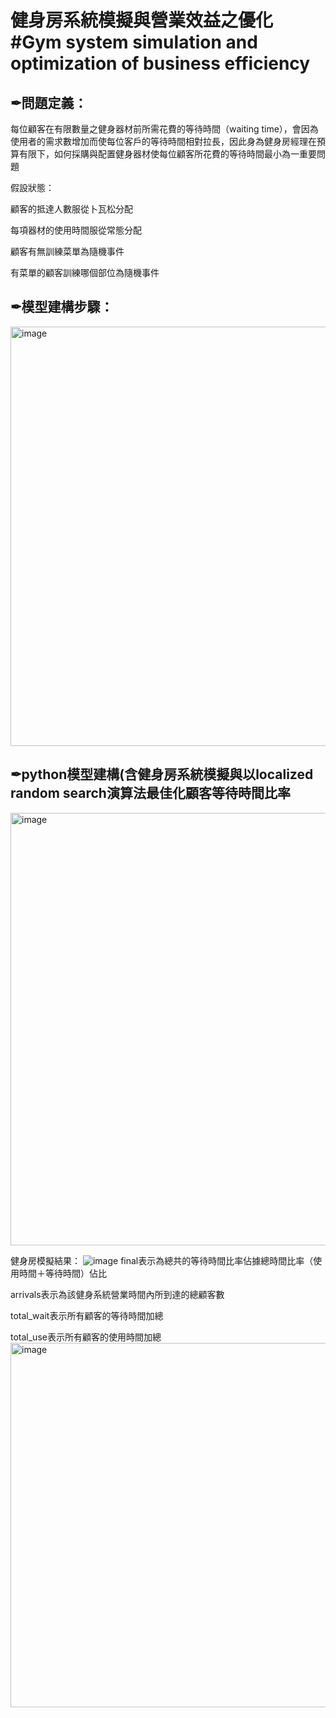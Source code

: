 # 健身房系統模擬與營業效益之優化 #Gym system simulation and optimization of business efficiency

✒問題定義：
------------------------------------------------------------------------------
每位顧客在有限數量之健身器材前所需花費的等待時間（waiting time），會因為使用者的需求數增加而使每位客戶的等待時間相對拉長，因此身為健身房經理在預算有限下，如何採購與配置健身器材使每位顧客所花費的等待時間最小為一重要問題

假設狀態：

顧客的抵達人數服從卜瓦松分配

每項器材的使用時間服從常態分配

顧客有無訓練菜單為隨機事件

有菜單的顧客訓練哪個部位為隨機事件

✒模型建構步驟：
------------------------------------------------------------------------------

<img width="671" alt="image" src="https://user-images.githubusercontent.com/68886395/215425179-47a612fe-1689-4e67-931c-0f56d4678de6.png">

✒python模型建構(含健身房系統模擬與以localized random search演算法最佳化顧客等待時間比率
---
<img width="692" alt="image" src="https://user-images.githubusercontent.com/68886395/215426467-6b66dc98-b0a5-4685-9ac9-0212ad8c82f6.png">

健身房模擬結果：
![image](https://user-images.githubusercontent.com/68886395/215426661-a6e01b16-e547-44df-bf57-4271a850d51b.jpeg)
final表示為總共的等待時間比率佔據總時間比率（使用時間＋等待時間）佔比

arrivals表示為該健身系統營業時間內所到達的總顧客數

total_wait表示所有顧客的等待時間加總

total_use表示所有顧客的使用時間加總
<img width="583" alt="image" src="https://user-images.githubusercontent.com/68886395/215426741-dfa855db-fcdc-44c2-bcf6-7440a40c2dcd.png">
